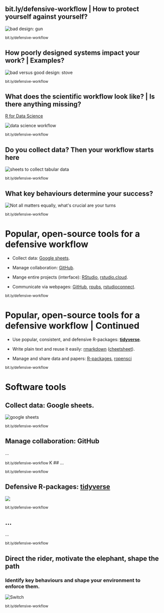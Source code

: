 
bit.ly/defensive-workflow | How to protect yourself against yourself?
---------------------------------------------------------------------

![bad design: gun](https://goo.gl/upqm2A)

<small> bit.ly/defensive-workflow </small>

How poorly designed systems impact your work? | Examples?
---------------------------------------------------------

![bad versus good design: stove](https://goo.gl/fP43ed)

<small> bit.ly/defensive-workflow </small>

What does the scientific workflow look like? | Is there anything missing?
-------------------------------------------------------------------------

[R for Data Science](http://r4ds.had.co.nz/)

![data science workflow](https://goo.gl/rrK4ef)

<small> bit.ly/defensive-workflow </small>

Do you collect data? Then your workflow starts here
---------------------------------------------------

![sheets to collect tabular data](https://goo.gl/DgZNFy)

<small> bit.ly/defensive-workflow </small>

What key behaviours determine your success?
-------------------------------------------

![Not all matters equally, what's crucial are your turns](https://goo.gl/V8AUHL)

<small> bit.ly/defensive-workflow </small>

Popular, open-source tools for a defensive workflow
===================================================

-   Collect data: [Google sheets](https://goo.gl/T9YCgk).

-   Manage collaboration: [GitHub](https://github.com/features).

-   Mange entire projects (interface): [RStudio](https://goo.gl/2RKRq3K), [rstudio.cloud](https://rstudio.cloud/).

-   Communicate via webpages: [GitHub](https://guides.github.com/features/pages/), [rpubs](http://rpubs.com/), [rstudioconnect](https://www.rstudio.com/products/connect/).

<small> bit.ly/defensive-workflow </small>

Popular, open-source tools for a defensive workflow | Continued
===============================================================

-   Use popular, consistent, and defensive R-packages: [**tidyverse**](https://www.tidyverse.org/).

-   Write plain text and reuse it easily: [rmarkdown](https://rmarkdown.rstudio.com/) ([cheetsheet](https://goo.gl/tZ55TP)).

-   Manage and share data and papers: [R-packages](http://r-pkgs.had.co.nz/), [ropensci](https://ropensci.org/)

<small> bit.ly/defensive-workflow </small>

Software tools
==============

Collect data: Google sheets.
----------------------------

![google sheets](https://goo.gl/ea3618)

<small> bit.ly/defensive-workflow </small>

Manage collaboration: GitHub
----------------------------

...

<small> bit.ly/defensive-workflow </small> K \#\# ...

<small> bit.ly/defensive-workflow </small>

Defensive R-packages: [**tidyverse**](https://www.tidyverse.org/)
-----------------------------------------------------------------

![](https://ourcodingclub.github.io/img/tidyverse.png)

<small> bit.ly/defensive-workflow </small>

...
---

...

<small> bit.ly/defensive-workflow </small>

Direct the rider, motivate the elephant, shape the path
-------------------------------------------------------

### Identify key behaviours and shape your environment to enforce them.

![Switch](https://i.imgur.com/1G1A14v.jpg)

<small> bit.ly/defensive-workflow </small>
